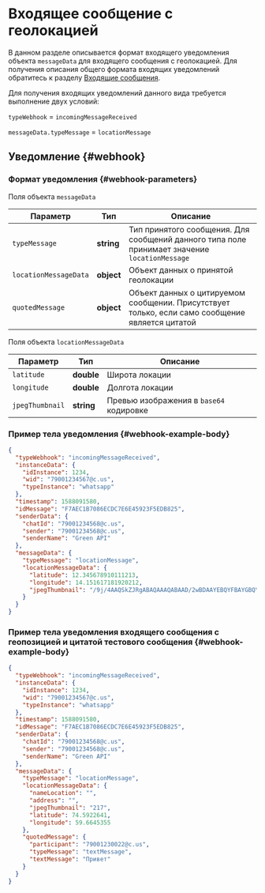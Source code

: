 # Входящее сообщение с геолокацией

В данном разделе описывается формат входящего уведомления объекта `messageData` для входящего сообщения с геолокацией. Для получения описания общего формата входящих уведомлений обратитесь к разделу [Входящие сообщения](Webhook-IncomingMessageReceived.md).

Для получения входящих уведомлений данного вида требуется выполнение двух условий:

`typeWebhook` = `incomingMessageReceived`

`messageData.typeMessage` = `locationMessage`

## Уведомление {#webhook}

### Формат уведомления {#webhook-parameters}

Поля объекта `messageData`

| Параметр              | Тип        | Описание                                                                                        |
| --------------------- | ---------- | ----------------------------------------------------------------------------------------------- |
| `typeMessage`         | **string** | Тип принятого сообщения. Для сообщений данного типа поле принимает значение `locationMessage`   |
| `locationMessageData` | **object** | Объект данных о принятой геолокации                                                             |
| `quotedMessage`       | **object** | Объект данных о цитируемом сообщении. Присутствует только, если само сообщение является цитатой |

Поля объекта `locationMessageData`

| Параметр        | Тип        | Описание                                |
| --------------- | ---------- | --------------------------------------- |
| `latitude`      | **double** | Широта локации                          |
| `longitude`     | **double** | Долгота локации                         |
| `jpegThumbnail` | **string** | Превью изображения в `base64` кодировке |

### Пример тела уведомления {#webhook-example-body}

```json
{
  "typeWebhook": "incomingMessageReceived",
  "instanceData": {
    "idInstance": 1234,
    "wid": "79001234567@c.us",
    "typeInstance": "whatsapp"
  },
  "timestamp": 1588091580,
  "idMessage": "F7AEC1B7086ECDC7E6E45923F5EDB825",
  "senderData": {
    "chatId": "79001234568@c.us",
    "sender": "79001234568@c.us",
    "senderName": "Green API"
  },
  "messageData": {
    "typeMessage": "locationMessage",
    "locationMessageData": {
      "latitude": 12.345678910111213,
      "longitude": 14.151617181920212,
      "jpegThumbnail": "/9j/4AAQSkZJRgABAQAAAQABAAD/2wBDAAYEBQYFBAYGBQYHBwYIChAKCgkJChQODwwQFx="
    }
  }
}
```

### Пример тела уведомления входящего сообщения с геопозицией и цитатой тестового сообщения {#webhook-example-body}

```json
{
  "typeWebhook": "incomingMessageReceived",
  "instanceData": {
    "idInstance": 1234,
    "wid": "79001234567@c.us",
    "typeInstance": "whatsapp"
  },
  "timestamp": 1588091580,
  "idMessage": "F7AEC1B7086ECDC7E6E45923F5EDB825",
  "senderData": {
    "chatId": "79001234568@c.us",
    "sender": "79001234568@c.us",
    "senderName": "Green API"
  },
  "messageData": {
    "typeMessage": "locationMessage",
    "locationMessageData": {
      "nameLocation": "",
      "address": "",
      "jpegThumbnail": "217",
      "latitude": 74.5922641,
      "longitude": 59.6645355
    },
    "quotedMessage": {
      "participant": "79001230022@c.us",
      "typeMessage": "textMessage",
      "textMessage": "Привет"
    }
  }
}
```
